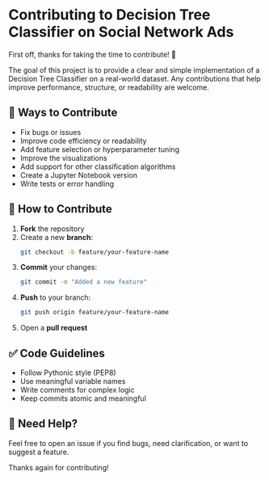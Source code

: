 # Contributing to Decision Tree Classifier on Social Network Ads

First off, thanks for taking the time to contribute! 🙌

The goal of this project is to provide a clear and simple implementation of a Decision Tree Classifier on a real-world dataset. Any contributions that help improve performance, structure, or readability are welcome.

## 🧰 Ways to Contribute

- Fix bugs or issues
- Improve code efficiency or readability
- Add feature selection or hyperparameter tuning
- Improve the visualizations
- Add support for other classification algorithms
- Create a Jupyter Notebook version
- Write tests or error handling

## 🚀 How to Contribute

1. **Fork** the repository
2. Create a new **branch**:
   ```bash
   git checkout -b feature/your-feature-name
   ```
3. **Commit** your changes:
   ```bash
   git commit -m "Added a new feature"
   ```
4. **Push** to your branch:
   ```bash
   git push origin feature/your-feature-name
   ```
5. Open a **pull request**

## ✅ Code Guidelines

- Follow Pythonic style (PEP8)
- Use meaningful variable names
- Write comments for complex logic
- Keep commits atomic and meaningful

## 💬 Need Help?

Feel free to open an issue if you find bugs, need clarification, or want to suggest a feature.

Thanks again for contributing!
